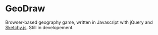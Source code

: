 # GeoDraw

Browser-based geography game, written in Javascript with jQuery and [Sketchy.js](https://github.com/kjkjava/Sketchy.js). Still in developement.
